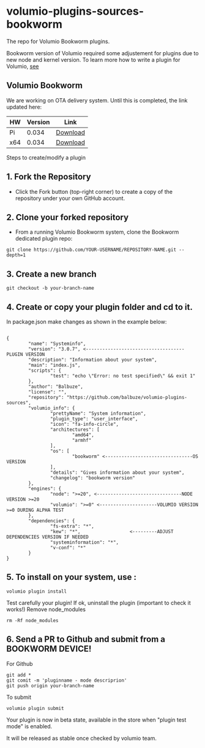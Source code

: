 # volumio-plugins-sources-bookworm

The repo for Volumio Bookworm plugins.

Bookworm version of Volumio required some adjustement for plugins due to new node and kernel version.
To learn more how to write a plugin for Volumio, [see](https://developers.volumio.com/plugins/submission-checklist)

## Volumio Bookworm 

We are working on OTA delivery system. Until this is completed, the link updated here:

| HW | Version | Link |
| --- | --- | --- |
| Pi | 0.034 | [Download](https://dev-updates.volumio.org/pi/volumio/0.034/Volumio-0.034-2025-01-21-pi.zip) |
| x64 | 0.034 | [Download](https://dev-updates.volumio.org/x86_amd64/volumio/0.034/Volumio-0.034-2025-01-24-x86_amd64.zip) |

Steps to create/modify a plugin
## 1. Fork the Repository
  - Click the Fork button (top-right corner) to create a copy of the repository under your own GitHub account.
## 2. Clone your forked repository
  - From a running Volumio Bookworm system, clone the Bookworm dedicated plugin repo:
```
git clone https://github.com/YOUR-USERNAME/REPOSITORY-NAME.git --depth=1
```
## 3. Create a new branch
```
git checkout -b your-branch-name
```
## 4. Create or copy your plugin folder and cd to it.

In package.json make changes as shown in the example below:

```
                                                                               
{
        "name": "Systeminfo",
        "version": "3.0.7", <------------------------------------PLUGIN VERSION
        "description": "Information about your system",
        "main": "index.js",
        "scripts": {
                "test": "echo \"Error: no test specified\" && exit 1"
        },
        "author": "Balbuze",
        "license": "",
        "repository": "https://github.com/balbuze/volumio-plugins-sources",
        "volumio_info": {
                "prettyName": "System information",
                "plugin_type": "user_interface",
                "icon": "fa-info-circle",
                "architectures": [
                        "amd64",
                        "armhf"
                ],
                "os": [
                        "bookworm" <--------------------------------OS VERSION
                ],
                "details": "Gives information about your system",
                "changelog": "bookworm version"
        },
        "engines": {
                "node": ">=20", <-------------------------------NODE VERSION >=20
                "volumio": ">=0" <---------------------VOLUMIO VERSION >=0 DURING ALPHA TEST
        },
        "dependencies": { 
                "fs-extra": "*",
                "kew": "*",                  <---------ADJUST DEPENDENCIES VERSION IF NEEDED
                "systeminformation": "*",
                "v-conf": "*"
        }
}
```

## 5. To install on your system, use :
```
volumio plugin install
```
Test carefully your plugin!
If ok, uninstall the plugin (important to check it works!)
Remove node_modules
```
rm -Rf node_modules
```
## 6. Send a PR to Github and submit from a BOOKWORM DEVICE!

For Github
```
git add *
git comit -m 'pluginname - mode descriprion'
git push origin your-branch-name
```

To submit
```
volumio plugin submit
```

Your plugin is now in beta state, available in the store when "plugin test mode" is enabled.

It will be released as stable once checked by volumio team.
